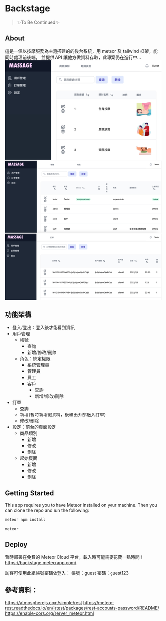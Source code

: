 # Backstage

> ✨To Be Continued ✨

## About

這是一個以按摩服務為主題搭建的的後台系統，用 meteor 及 tailwind 框架，能同時處理前後端，
並提供 API 讓他方做資料存取，此專案仍在進行中...
![This is an image](public/images/readme_pic1.jpg)
![This is an image](public/images/readme_pic2.jpg)
![This is an image](public/images/readme_pic3.jpg)

## 功能架構

-   登入/登出：登入後才能看到資訊
-   用戶管理
    -   帳號
        -   查詢
        -   新增/修改/刪除
    -   角色：綁定權限
        -   系統管理員
        -   管理員
        -   員工
        -   客戶
            -   查詢
            -   新增/修改/刪除
-   訂單
    -   查詢
    -   新增(暫時新增假資料，後續由外部送入訂單)
    -   修改/刪除
-   設定：前台的頁面設定
    -   商品類別
        -   新增
        -   修改
        -   刪除
    -   起始頁面
        -   新增
        -   修改
        -   刪除

## Getting Started

This app requires you to have Meteor installed on your machine.
Then you can clone the repo and run the following:

```
meteor npm install
```

```
meteor
```

## Deploy

暫時部署在免費的 Meteor Cloud 平台，載入時可能需要花費一點時間！
https://backstage.meteorapp.com/

訪客可使用此組帳號密碼做登入：
帳號：guest
密碼：guest123

## 參考資料：

https://atmospherejs.com/simple/rest
https://meteor-rest.readthedocs.io/en/latest/packages/rest-accounts-password/README/
https://enable-cors.org/server_meteor.html
